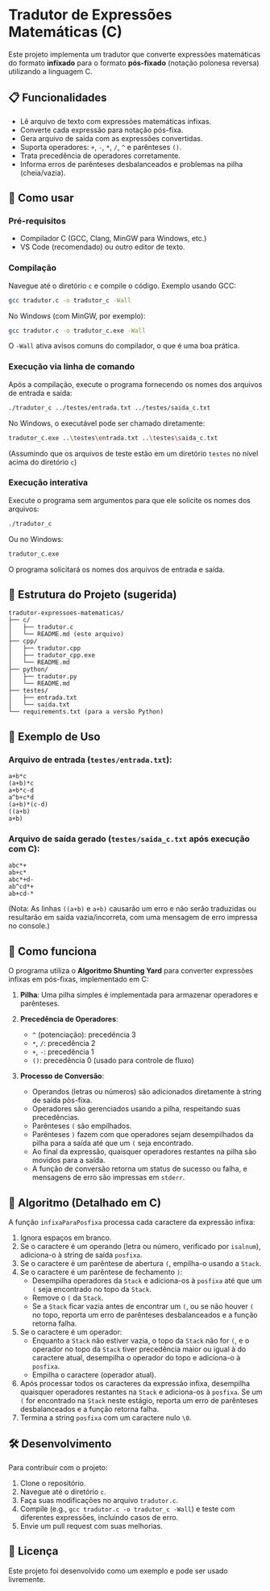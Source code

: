 # Tradutor de Expressões Matemáticas (C)

Este projeto implementa um tradutor que converte expressões matemáticas do formato **infixado** para o formato **pós-fixado** (notação polonesa reversa) utilizando a linguagem C.

## 📋 Funcionalidades

- Lê arquivo de texto com expressões matemáticas infixas.
- Converte cada expressão para notação pós-fixa.
- Gera arquivo de saída com as expressões convertidas.
- Suporta operadores: `+`, `-`, `*`, `/`, `^` e parênteses `()`.
- Trata precedência de operadores corretamente.
- Informa erros de parênteses desbalanceados e problemas na pilha (cheia/vazia).

## 🚀 Como usar

### Pré-requisitos

- Compilador C (GCC, Clang, MinGW para Windows, etc.)
- VS Code (recomendado) ou outro editor de texto.

### Compilação

Navegue até o diretório `c` e compile o código. Exemplo usando GCC:

```bash
gcc tradutor.c -o tradutor_c -Wall
```

No Windows (com MinGW, por exemplo):

```bash
gcc tradutor.c -o tradutor_c.exe -Wall
```

O `-Wall` ativa avisos comuns do compilador, o que é uma boa prática.

### Execução via linha de comando

Após a compilação, execute o programa fornecendo os nomes dos arquivos de entrada e saída:

```bash
./tradutor_c ../testes/entrada.txt ../testes/saida_c.txt 
```

No Windows, o executável pode ser chamado diretamente:

```bash
tradutor_c.exe ..\testes\entrada.txt ..\testes\saida_c.txt
```

(Assumindo que os arquivos de teste estão em um diretório `testes` no nível acima do diretório `c`)

### Execução interativa

Execute o programa sem argumentos para que ele solicite os nomes dos arquivos:

```bash
./tradutor_c
```

Ou no Windows:

```bash
tradutor_c.exe
```

O programa solicitará os nomes dos arquivos de entrada e saída.

## 📁 Estrutura do Projeto (sugerida)

```
tradutor-expressoes-matematicas/
├── c/
│   ├── tradutor.c
│   └── README.md (este arquivo)
├── cpp/
│   ├── tradutor.cpp
│   ├── tradutor_cpp.exe
│   └── README.md
├── python/
│   ├── tradutor.py
│   └── README.md
├── testes/
│   ├── entrada.txt
│   └── saida.txt
└── requirements.txt (para a versão Python)
```

## 🔧 Exemplo de Uso

### Arquivo de entrada (`testes/entrada.txt`):

```
a+b*c
(a+b)*c
a+b*c-d
a^b+c*d
(a+b)*(c-d)
((a+b)
a+b)
```

### Arquivo de saída gerado (`testes/saida_c.txt` após execução com C):

```
abc*+
ab+c*
abc*+d-
ab^cd*+
ab+cd-*
```
(Nota: As linhas `((a+b)` e `a+b)` causarão um erro e não serão traduzidas ou resultarão em saída vazia/incorreta, com uma mensagem de erro impressa no console.)

## 🧮 Como funciona

O programa utiliza o **Algoritmo Shunting Yard** para converter expressões infixas em pós-fixas, implementado em C:

1.  **Pilha**: Uma pilha simples é implementada para armazenar operadores e parênteses.
2.  **Precedência de Operadores**:
    *   `^` (potenciação): precedência 3
    *   `*`, `/`: precedência 2
    *   `+`, `-`: precedência 1
    *   `()`: precedência 0 (usado para controle de fluxo)

3.  **Processo de Conversão**:
    *   Operandos (letras ou números) são adicionados diretamente à string de saída pós-fixa.
    *   Operadores são gerenciados usando a pilha, respeitando suas precedências.
    *   Parênteses `(` são empilhados.
    *   Parênteses `)` fazem com que operadores sejam desempilhados da pilha para a saída até que um `(` seja encontrado.
    *   Ao final da expressão, quaisquer operadores restantes na pilha são movidos para a saída.
    *   A função de conversão retorna um status de sucesso ou falha, e mensagens de erro são impressas em `stderr`.

## 🎯 Algoritmo (Detalhado em C)

A função `infixaParaPosfixa` processa cada caractere da expressão infixa:

1.  Ignora espaços em branco.
2.  Se o caractere é um operando (letra ou número, verificado por `isalnum`), adiciona-o à string de saída `posfixa`.
3.  Se o caractere é um parêntese de abertura `(`, empilha-o usando a `Stack`.
4.  Se o caractere é um parêntese de fechamento `)`:
    *   Desempilha operadores da `Stack` e adiciona-os à `posfixa` até que um `(` seja encontrado no topo da `Stack`.
    *   Remove o `(` da `Stack`.
    *   Se a `Stack` ficar vazia antes de encontrar um `(`, ou se não houver `(` no topo, reporta um erro de parênteses desbalanceados e a função retorna falha.
5.  Se o caractere é um operador:
    *   Enquanto a `Stack` não estiver vazia, o topo da `Stack` não for `(`, e o operador no topo da `Stack` tiver precedência maior ou igual à do caractere atual, desempilha o operador do topo e adiciona-o à `posfixa`.
    *   Empilha o caractere (operador atual).
6.  Após processar todos os caracteres da expressão infixa, desempilha quaisquer operadores restantes na `Stack` e adiciona-os à `posfixa`. Se um `(` for encontrado na `Stack` neste estágio, reporta um erro de parênteses desbalanceados e a função retorna falha.
7.  Termina a string `posfixa` com um caractere nulo `\0`.

## 🛠️ Desenvolvimento

Para contribuir com o projeto:

1.  Clone o repositório.
2.  Navegue até o diretório `c`.
3.  Faça suas modificações no arquivo `tradutor.c`.
4.  Compile (e.g., `gcc tradutor.c -o tradutor_c -Wall`) e teste com diferentes expressões, incluindo casos de erro.
5.  Envie um pull request com suas melhorias.

## 📝 Licença

Este projeto foi desenvolvido como um exemplo e pode ser usado livremente.
